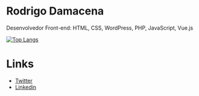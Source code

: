 # Rodrigo Damacena
Desenvolvedor Front-end: HTML, CSS, WordPress, PHP, JavaScript, Vue.js

[![Top Langs](https://github-readme-stats.vercel.app/api/top-langs/?username=rodrigobrgo&layout=compact)](https://github.com/anuraghazra/github-readme-stats)

# Links
- [Twitter](https://twitter.com/rodrigobrgo)
- [Linkedin](https://www.linkedin.com/in/rodrigodamacena/)

<!--
**rodrigobrgo/rodrigobrgo** is a ✨ _special_ ✨ repository because its `README.md` (this file) appears on your GitHub profile.

Here are some ideas to get you started:

- 🔭 I’m currently working on ...
- 🌱 I’m currently learning ...
- 👯 I’m looking to collaborate on ...
- 🤔 I’m looking for help with ...
- 💬 Ask me about ...
- 📫 How to reach me: ...
- 😄 Pronouns: ...
- ⚡ Fun fact: ...
-->
